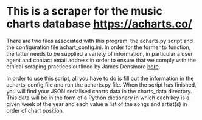 # This is a scraper for the music charts database https://acharts.co/
There are two files associated with this program: the acharts.py script and the configuration file achart_config.ini. In order for the former to function, the latter needs to be supplied a variety of information, in particular a user agent and contact email address in order to ensure that we comply with the ethical scraping practices outlined by James Densmore [here](https://towardsdatascience.com/ethics-in-web-scraping-b96b18136f01).

In order to use this script, all you have to do is fill out the information in the acharts_config file and run the acharts.py file. When the script has finished, you will find your JSON serialised charts data in the charts_data directory. This data will be in the form of a Python dictionary in which each key is a given week of the year and each value a list of the songs and artist(s) in order of chart position. 
